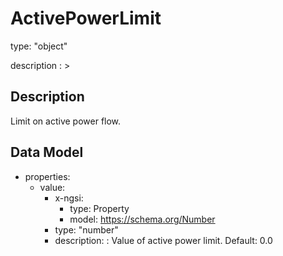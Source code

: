 # ActivePowerLimit
type: "object"
description : >
## Description
Limit on active power flow.

## Data Model
  - properties:
    - value:
      - x-ngsi:
        - type: Property
        - model: https://schema.org/Number
      - type: "number"
      - description: : Value of active power limit. Default: 0.0
